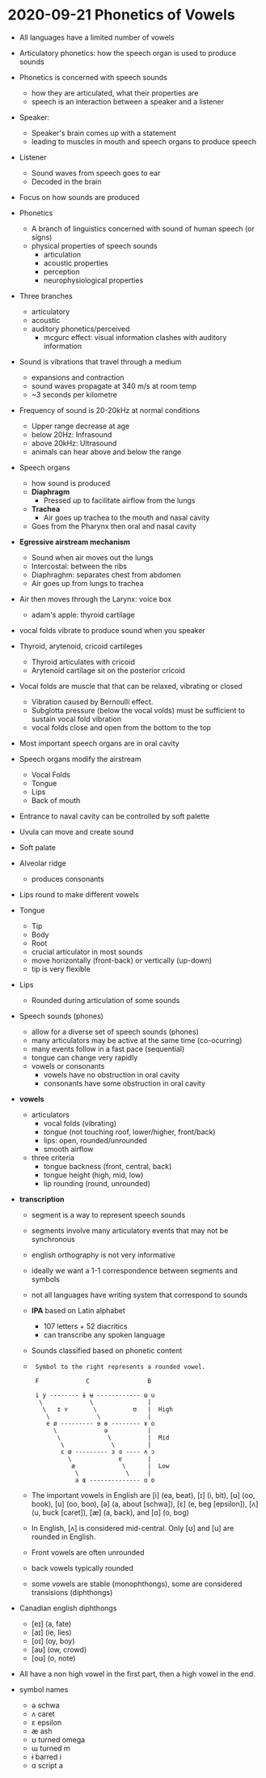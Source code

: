 # 2020-09-21 Phonetics of Vowels

* All languages have a limited number of vowels
* Articulatory phonetics: how the speech organ is used to produce sounds
* Phonetics is concerned with speech sounds
  * how they are articulated, what their properties are
  * speech is an interaction between a speaker and a listener
* Speaker:
  * Speaker's brain comes up with a statement
  * leading to muscles in mouth and speech organs to produce speech
* Listener
  * Sound waves from speech goes to ear
  * Decoded in the brain 
* Focus on how sounds are produced
* Phonetics
  * A branch of linguistics concerned with sound of human speech (or signs)
  * physical properties of speech sounds
    * articulation
    * acoustic properties
    * perception
    * neurophysiological properties
* Three branches
  * articulatory
  * acoustic
  * auditory phonetics/perceived
    * mcgurc effect: visual information clashes with auditory information
* Sound is vibrations that travel through a medium
  * expansions and contraction
  * sound waves propagate at 340 m/s at room temp
  * ~3 seconds per kilometre
* Frequency of sound is 20-20kHz at normal conditions
  * Upper range decrease at age
  * below 20Hz: Infrasound
  * above 20kHz: Ultrasound
  * animals can hear above and below the range
* Speech organs
  * how sound is produced
  * **Diaphragm**
    * Pressed up to facilitate airflow from the lungs
  * **Trachea**
    * Air goes up trachea to the mouth and nasal cavity
  * Goes from the Pharynx then oral and nasal cavity
* **Egressive airstream mechanism**
  * Sound when air moves out the lungs
  * Intercostal: between the ribs
  * Diaphraghm: separates chest from abdomen
  * Air goes up from lungs to trachea
* Air then moves through the Larynx: voice box
  * adam's apple: thyroid cartilage
* vocal folds vibrate to produce sound when you speaker
* Thyroid, arytenoid, cricoid cartileges
  * Thyroid articulates with cricoid
  * Arytenoid cartilage sit on the posterior cricoid
* Vocal folds are muscle that that can be relaxed, vibrating or closed
  * Vibration caused by Bernoulli effect. 
  * Subglotta pressure (below the vocal volds) must be sufficient to sustain vocal fold vibration
  * vocal folds close and open from the bottom to the top
* Most important speech organs are in oral cavity
* Speech organs modify the airstream
  * Vocal Folds
  * Tongue
  * Lips
  * Back of mouth
* Entrance to naval cavity can be controlled by soft palette
* Uvula can move and create sound
* Soft palate
* Alveolar ridge
  * produces consonants
* Lips round to make different vowels
* Tongue
  * Tip
  * Body
  * Root
  * crucial articulator in most sounds
  * move horizontally (front-back) or vertically (up-down)
  * tip is very flexible
* Lips
  * Rounded during articulation of some sounds
* Speech sounds (phones)
  * allow for a diverse set of speech sounds (phones)
  * many articulators may be active at the same time (co-ocurring)
  * many events follow in a fast pace (sequential)
  * tongue can change very rapidly
  * vowels or consonants
    * vowels have no obstruction in oral cavity
    * consonants have some obstruction in oral cavity
* **vowels**
  * articulators
    * vocal folds (vibrating)
    * tongue (not touching roof, lower/higher, front/back)
    * lips: open, rounded/unrounded
    * smooth airflow
  * three criteria
    * tongue backness (front, central, back)
    * tongue height (high, mid, low)
    * lip rounding (round, unrounded)
* **transcription**
  * segment is a way to represent speech sounds
  * segments involve many articulatory events that may not be synchronous
  * english orthography is not very informative
  * ideally we want a 1-1 correspondence between segments and symbols
  * not all languages have writing system that correspond to sounds
  * **IPA** based on Latin alphabet
    * 107 letters + 52 diacritics
    * can transcribe any spoken language
  * Sounds classified based on phonetic content
  * ````
     Symbol to the right represents a rounded vowel.

     F             C                B

     i y -------- ɨ ʉ ------------ ɯ u 
      \             \               |
       \   ɪ ʏ       \          ʊ   |  High
        \             \             |
        e ø --------- ɘ ɵ -------- ɤ o
          \             ə           |
           \             \          |  Mid
            \             \         |  
            ɛ œ --------- ɜ ɞ ---- ʌ ɔ
              \             ɐ       |
               æ             \      |  Low
                \             \     |
                a ɶ -------------- ɑ ɒ

    ````
  * The important vowels in English are [i] (ea, beat), [ɪ] (i, bit), [ʊ] (oo, book), [u] (oo, boo), [ə] (a, about [schwa]), [ɛ] (e, beg [epsilon]), [ʌ] (u, buck [caret]), [æ] (a, back), and [ɑ] (o, bog)

  * In English, [ʌ] is considered mid-central. Only [ʊ] and [u] are rounded in English.

  * Front vowels are often unrounded
  * back vowels typically rounded
  * some vowels are stable (monophthongs), some are considered transisions (diphthongs) 

* Canadian english diphthongs
  * [eɪ] (a, fate) 
  * [aɪ] (ie, lies)
  * [oɪ] (oy, boy)
  * [aʊ] (ow, crowd)
  * [oʊ] (o, note)
* All have a non high vowel in the first part, then a high vowel in the end.
* symbol names
  * ə schwa
  * ʌ caret
  * ɛ epsilon
  * æ ash
  * ʊ turned omega
  * ɯ turned m
  * ɨ barred i
  * ɑ script a